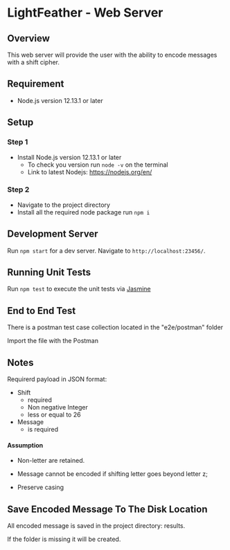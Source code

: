 # LightFeather - Web Server

## Overview

This web server will provide the user with the ability to encode messages with a shift cipher.

## Requirement

* Node.js version 12.13.1 or later

## Setup

### Step 1

* Install Node.js version 12.13.1 or later
  + To check you version run `node -v` on the terminal
  + Link to latest Nodejs: https://nodejs.org/en/

### Step 2

+ Navigate to the project directory
+ Install all the required node package run `npm i`

## Development Server

Run `npm start` for a dev server. Navigate to `http://localhost:23456/`. 

## Running Unit Tests

Run `npm test` to execute the unit tests via [Jasmine](https://jasmine.github.io/setup/nodejs.html)

## End to End Test

There is a postman test case collection located in the "e2e/postman" folder

Import the file with the Postman

## Notes

Requirerd payload in JSON format:

+ Shift
    + required
    + Non negative Integer
    + less or equal to 26
+ Message
    + is required

#### Assumption

+ Non-letter are retained.

+ Message cannot be encoded if shifting letter goes beyond letter z;

+ Preserve casing

## Save Encoded Message To The Disk Location

All encoded message is saved in the project directory: results.

If the folder is missing it will be created.